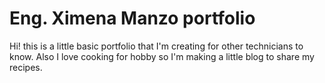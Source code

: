 # Eng. Ximena Manzo portfolio

Hi! this is a little basic portfolio that I'm creating for other technicians to know.
Also I love cooking for hobby so I'm making a little blog to share my recipes.
